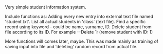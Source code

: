 Very simple student information system.

Include functions as: Adding every new entry into external text file named 'student.txt'.
                      List all actual students in 'class' (text file).
                      Find a specific record using keyword - could be name, surname, ID.
                      Delete student from file according to its ID. For example --Delete 1: (remove student with ID: 1)

More functions will comes later, maybe. This was made mainly as training of saving input into file and 'deleting' random record from actual file.